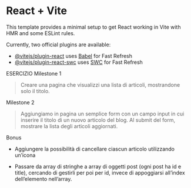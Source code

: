 # React + Vite

This template provides a minimal setup to get React working in Vite with HMR and some ESLint rules.

Currently, two official plugins are available:

- [@vitejs/plugin-react](https://github.com/vitejs/vite-plugin-react/blob/main/packages/plugin-react/README.md) uses [Babel](https://babeljs.io/) for Fast Refresh
- [@vitejs/plugin-react-swc](https://github.com/vitejs/vite-plugin-react-swc) uses [SWC](https://swc.rs/) for Fast Refresh

ESERCIZIO
Milestone 1
> Creare una pagina che visualizzi una lista di articoli, mostrandone solo il titolo.

Milestone 2
> Aggiungiamo in pagina un semplice form con un campo input in cui inserire il titolo di un nuovo articolo del blog. Al submit del form, mostrare la lista degli articoli aggiornati.

Bonus
- Aggiungere la possibilità di cancellare ciascun articolo utilizzando un’icona

- Passare da array di stringhe a array di oggetti post (ogni post ha id e title), cercando di gestirli per poi per id, invece di appoggiarsi all’index dell’elemento nell’array.